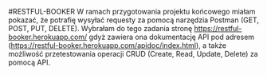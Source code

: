 #RESTFUL-BOOKER
W ramach przygotowania projektu końcowego miałam pokazać, że potrafię wysyłać requesty za pomocą narzędzia Postman (GET, POST, PUT, DELETE). Wybrałam do tego zadania stronę https://restful-booker.herokuapp.com/ gdyż zawiera ona dokumentację API pod adresem (https://restful-booker.herokuapp.com/apidoc/index.html), a także możliwość  przetestowania operacji CRUD (Create, Read, Update, Delete) za pomocą API.
 

